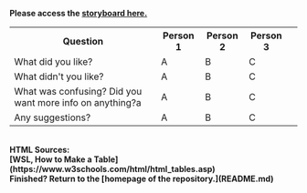 <b>Please access the [storyboard here.](https://preview.shorthand.com/ELCy4XNoBlsQ5GUp)

<table>
  <tr>
    <th>Question</th>
    <th>Person 1</th>
    <th>Person 2</th>
    <th>Person 3<th>
  </tr>
  <tr>
    <td>What did you like?</td>
    <td>A</td>
    <td>B</td>
    <td>C</td>
  </tr>
  <tr>
    <td>What didn't you like?</td>
    <td>A</td>
    <td>B</td>
    <td>C</td>
  </tr>
   <tr>
    <td>What was confusing? Did you want more info on anything?a</td>
    <td>A</td>
    <td>B</td>
    <td>C</td>
  </tr>
   <tr>
    <td>Any suggestions?</td>
    <td>A</td>
    <td>B</td>
    <td>C</td>
  </tr>
  <tr>
</table>
  
<br>
<b>HTML Sources:</b><br>
[WSL, How to Make a Table](https://www.w3schools.com/html/html_tables.asp)
<br>
<b>Finished?</b> Return to the [homepage of the repository.](README.md)
